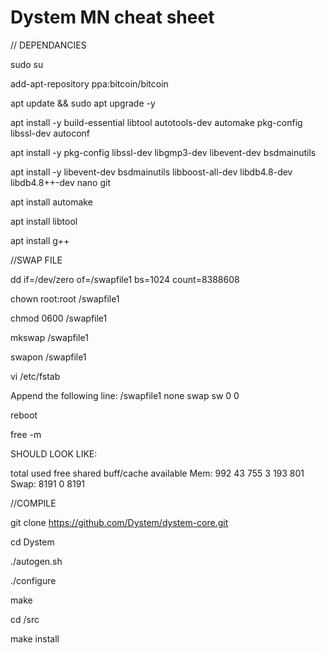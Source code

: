 Dystem MN cheat sheet
=====================================

// DEPENDANCIES

sudo su

add-apt-repository ppa:bitcoin/bitcoin

apt update && sudo apt upgrade -y

apt install -y build-essential libtool autotools-dev automake pkg-config libssl-dev autoconf

apt install -y pkg-config libssl-dev libgmp3-dev libevent-dev bsdmainutils

apt install -y libevent-dev bsdmainutils libboost-all-dev libdb4.8-dev libdb4.8++-dev nano git

apt install automake

apt install libtool

apt install g++

//SWAP FILE

dd if=/dev/zero of=/swapfile1 bs=1024 count=8388608

chown root:root /swapfile1

chmod 0600 /swapfile1

mkswap /swapfile1

swapon /swapfile1

vi /etc/fstab

Append the following line:
/swapfile1 none swap sw 0 0

reboot

free -m

SHOULD LOOK LIKE:

total        used        free      shared  buff/cache   available
Mem:            992          43         755           3         193         801
Swap:          8191           0        8191

//COMPILE

git clone https://github.com/Dystem/dystem-core.git

cd Dystem

./autogen.sh

./configure

make

cd /src

make install
